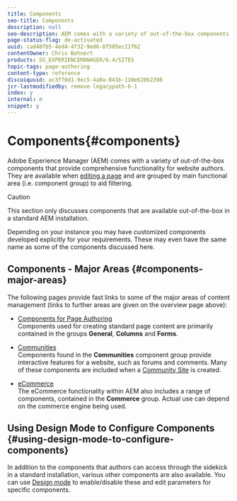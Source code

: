 ```yaml
---
title: Components
seo-title: Components
description: null
seo-description: AEM comes with a variety of out-of-the-box components that provide comprehensive functionality for website authors. 
page-status-flag: de-activated
uuid: cad40fb5-4ed4-4f32-9ed6-8f505ec21f62
contentOwner: Chris Bohnert
products: SG_EXPERIENCEMANAGER/6.4/SITES
topic-tags: page-authoring
content-type: reference
discoiquuid: ac3ff0d1-9ec5-4a0a-841b-110e620b2398
jcr-lastmodifiedby: remove-legacypath-6-1
index: y
internal: n
snippet: y
---
```


# Components{#components}

Adobe Experience Manager (AEM) comes with a variety of out-of-the-box components that provide comprehensive functionality for website authors. They are available when [editing a page](../../classic-ui-authoring/using/classic-page-author-edit-content.md) and are grouped by main functional area (i.e. component group) to aid filtering.

>[!CAUTION]
>
>This section only discusses components that are available out-of-the-box in a standard AEM installation.
>
>Depending on your instance you may have customized components developed explicitly for your requirements. These may even have the same name as some of the components discussed here.

## Components - Major Areas {#components-major-areas}

The following pages provide fast links to some of the major areas of content management (links to further areas are given on the overview page above):

* [Components for Page Authoring](../../classic-ui-authoring/using/classic-page-author-edit-mode.md)  
  Components used for creating standard page content are primarily contained in the groups **General**, **Columns** and **Forms**.

* [Communities](../../classic-ui-authoring/using/classic-communities.md)  
  Components found in the **Communities** component group provide interactive features for a website, such as forums and comments. Many of these components are included when a [Community Site](/content/help/en/experience-manager/6-4/communities/using/overview) is created.

* [eCommerce](../../administering/using/ecommerce.md)  
  The eCommerce functionality within AEM also includes a range of components, contained in the **Commerce** group. Actual use can depend on the commerce engine being used.

## Using Design Mode to Configure Components {#using-design-mode-to-configure-components}

In addition to the components that authors can access through the sidekick in a standard installation, various other components are also available. You can use [Design mode](../../classic-ui-authoring/using/classic-page-author-design-mode.md#main-pars-title) to enable/disable these and edit parameters for specific components.  

